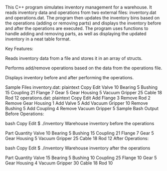 This C++ program simulates inventory management for a warehouse. It reads inventory data and operations from two external files: inventory.dat and operations.dat. The program then updates the inventory bins based on the operations (adding or removing parts) and displays the inventory before and after the operations are executed. The program uses functions to handle adding and removing parts, as well as displaying the updated inventory in a neat table format.

Key Features:

Reads inventory data from a file and stores it in an array of structs.

Performs add/remove operations based on the data from the operations file.

Displays inventory before and after performing the operations.

Sample Files
inventory.dat:
plaintext
Copy
Edit
Valve
10
Bearing
5
Bushing
15
Coupling
21
Flange
7
Gear
5
Gear Housing
5
Vacuum Gripper
25
Cable
18
Rod
12
operations.dat:
plaintext
Copy
Edit
Add
Flange
3
Remove
Rod
2
Remove
Gear Housing
1
Add
Valve
5
Add
Vacuum Gripper
10
Remove
Bushing
5
Add
Coupling
4
Remove
Vacuum Gripper
5
Sample Bash Output
Before Operations:

bash
Copy
Edit
$ ./inventory
Warehouse inventory before the operations

Part               Quantity
Valve              10
Bearing            5
Bushing            15
Coupling           21
Flange             7
Gear               5
Gear Housing       5
Vacuum Gripper     25
Cable              18
Rod                12
After Operations:

bash
Copy
Edit
$ ./inventory
Warehouse inventory after the operations

Part               Quantity
Valve              15
Bearing            5
Bushing            10
Coupling           25
Flange             10
Gear               5
Gear Housing       4
Vacuum Gripper     30
Cable              18
Rod                10

